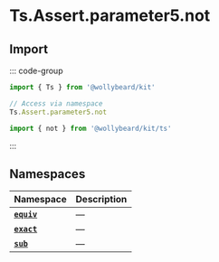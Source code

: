 # Ts.Assert.parameter5.not

## Import

::: code-group

```typescript [Namespace]
import { Ts } from '@wollybeard/kit'

// Access via namespace
Ts.Assert.parameter5.not
```

```typescript [Barrel]
import { not } from '@wollybeard/kit/ts'
```

:::

## Namespaces

| Namespace                                          | Description |
| -------------------------------------------------- | ----------- |
| [**`equiv`**](/api/ts/assert/parameter5/not/equiv) | —           |
| [**`exact`**](/api/ts/assert/parameter5/not/exact) | —           |
| [**`sub`**](/api/ts/assert/parameter5/not/sub)     | —           |
